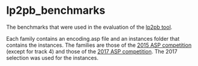 # lp2pb_benchmarks
The benchmarks that were used in the evaluation of the [lp2pb tool](https://github.com/wulfdewolf/lp2pb).

Each family contains an encoding.asp file and an instances folder that contains the instances.
The families are those of the [2015 ASP competition](http://aspcomp2015.dibris.unige.it/benchmarks-suite-and-selection) (except for track 4) and those of the [2017 ASP competition](http://aspcomp2017.dibris.unige.it/index.php/benchmarks-suite-and-selection).
The 2017 selection was used for the instances.
